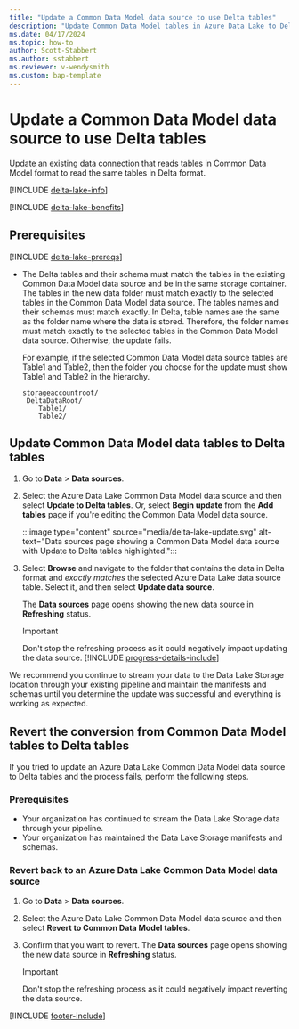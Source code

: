 ```yaml
---
title: "Update a Common Data Model data source to use Delta tables"
description: "Update Common Data Model tables in Azure Data Lake to Delta format in Customer Insights - Data."
ms.date: 04/17/2024
ms.topic: how-to
author: Scott-Stabbert
ms.author: sstabbert
ms.reviewer: v-wendysmith
ms.custom: bap-template
---
```


# Update a Common Data Model data source to use Delta tables

Update an existing data connection that reads tables in Common Data Model format to read the same tables in Delta format.

[!INCLUDE [delta-lake-info](./includes/delta-lake-info.md)]

[!INCLUDE [delta-lake-benefits](./includes/delta-lake-benefits.md)]

## Prerequisites

[!INCLUDE [delta-lake-prereqs](./includes/delta-lake-prereqs.md)]

- The Delta tables and their schema must match the tables in the existing Common Data Model data source and be in the same storage container. The tables in the new data folder must match exactly to the selected tables in the Common Data Model data source. The tables names and their schemas must match exactly. In Delta, table names are the same as the folder name where the data is stored. Therefore, the folder names must match exactly to the selected tables in the Common Data Model data source. Otherwise, the update fails.

  For example, if the selected Common Data Model data source tables are Table1 and Table2, then the folder you choose for the update must show Table1 and Table2 in the hierarchy.

  ```
  storageaccountroot/
   DeltaDataRoot/
      Table1/
      Table2/
  ```

## Update Common Data Model data tables to Delta tables

1. Go to **Data** > **Data sources**.

1. Select the Azure Data Lake Common Data Model data source and then select **Update to Delta tables**. Or, select **Begin update** from the **Add tables** page if you're editing the Common Data Model data source.

   :::image type="content" source="media/delta-lake-update.svg" alt-text="Data sources page showing a Common Data Model data source with Update to Delta tables highlighted.":::

1. Select **Browse** and navigate to the folder that contains the data in Delta format and *exactly matches* the selected Azure Data Lake data source table. Select it, and then select **Update data source**.

   The **Data sources** page opens showing the new data source in **Refreshing** status.

   > [!IMPORTANT]
   > Don't stop the refreshing process as it could negatively impact updating the data source.
   [!INCLUDE [progress-details-include](includes/progress-details-pane.md)]

We recommend you continue to stream your data to the Data Lake Storage location through your existing pipeline and maintain the manifests and schemas until you determine the update was successful and everything is working as expected.

## Revert the conversion from Common Data Model tables to Delta tables

If you tried to update an Azure Data Lake Common Data Model data source to Delta tables and the process fails, perform the following steps.

### Prerequisites

- Your organization has continued to stream the Data Lake Storage data through your pipeline.
- Your organization has maintained the Data Lake Storage manifests and schemas.

### Revert back to an Azure Data Lake Common Data Model data source

1. Go to **Data** > **Data sources**.

1. Select the Azure Data Lake Common Data Model data source and then select **Revert to Common Data Model tables**.

1. Confirm that you want to revert. The **Data sources** page opens showing the new data source in **Refreshing** status.

   > [!IMPORTANT]
   > Don't stop the refreshing process as it could negatively impact reverting the data source.

[!INCLUDE [footer-include](includes/footer-banner.md)]
